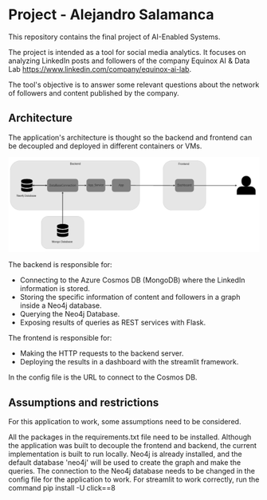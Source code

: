 # Project - Alejandro Salamanca

This repository contains the final project of AI-Enabled Systems.

The project is intended as a tool for social media analytics. It focuses on analyzing LinkedIn posts and followers of the company Equinox AI & Data Lab https://www.linkedin.com/company/equinox-ai-lab. 

The tool's objective is to answer some relevant questions about the network of followers and content published by the company.

## Architecture

The application's architecture is thought so the backend and frontend can be decoupled and deployed in different containers or VMs. 

![Architecture](Architecture.png "Architecture")

The backend is responsible for: 
- Connecting to the Azure Cosmos DB (MongoDB) where the LinkedIn information is stored.
- Storing the specific information of content and followers in a graph inside a Neo4j database.
- Querying the Neo4j Database.
- Exposing results of queries as REST services with Flask.


The frontend is responsible for:
- Making the HTTP requests to the backend server.
- Deploying the results in a dashboard with the streamlit framework.

In the config file is the URL to connect to the Cosmos DB.

## Assumptions and restrictions

For this application to work, some assumptions need to be considered.

All the packages in the requirements.txt file need to be installed.
Although the application was built to decouple the frontend and backend, the current implementation is built to run locally.
Neo4j is already installed, and the default database 'neo4j' will be used to create the graph and make the queries.
The connection to the Neo4j database needs to be changed in the config file for the application to work.
For streamlit to work correctly, run the command pip install -U click==8

